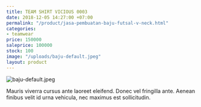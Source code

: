 ```yaml
---
title: TEAM SHIRT VICIOUS 0003
date: 2018-12-05 14:27:00 +07:00
permalink: "/product/jasa-pembuatan-baju-futsal-v-neck.html"
categories:
- teamwear
price: 150000
saleprice: 100000
stock: 100
image: "/uploads/baju-default.jpeg"
layout: product
---
```


![baju-default.jpeg](/uploads/baju-default.jpeg)

Mauris viverra cursus ante laoreet eleifend. Donec vel fringilla ante. Aenean finibus velit id urna vehicula, nec maximus est sollicitudin.
